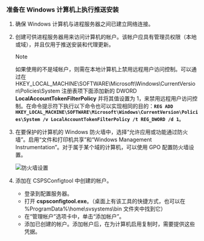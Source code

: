 ### 准备在 Windows 计算机上执行推送安装

1. 确保 Windows 计算机与进程服务器之间已建立网络连接。
2. 创建可供进程服务器用来访问计算机的帐户。该帐户应具有管理员权限（本地或域），并且仅用于推送安装和代理更新。

   > [!NOTE]
   如果使用的不是域帐户，则需在本地计算机上禁用远程用户访问控制。可以通过在 HKEY\_LOCAL\_MACHINE\\SOFTWARE\\Microsoft\\Windows\\CurrentVersion\\Policies\\System 注册表项下面添加新的 DWORD **LocalAccountTokenFilterPolicy** 并将其值设置为 1，来禁用远程用户访问控制。在命令提示符下执行以下命令也可以实现相同的目的：**`REG ADD HKEY_LOCAL_MACHINE\SOFTWARE\Microsoft\Windows\CurrentVersion\Policies\System /v LocalAccountTokenFilterPolicy /t REG_DWORD /d 1`**。
   >
   >
2. 在要保护的计算机的 Windows 防火墙中，选择“允许应用或功能通过防火墙”。启用“文件和打印机共享”和“Windows Management Instrumentation”。对于属于某个域的计算机，可以使用 GPO 配置防火墙设置。

   ![防火墙设置](./media/site-recovery-prepare-push-install-mob-svc-win/mobility1.png)  

3. 添加在 CSPSConfigtool 中创建的帐户。
    - 登录到配置服务器。
    - 打开 **cspsconfigtool.exe**。（桌面上有该工具的快捷方式，也可以在 %ProgramData%\\home\\svsystems\\bin 文件夹中找到它）
    - 在“管理帐户”选项卡中，单击“添加帐户”。
    - 添加已创建的帐户。添加帐户后，在为计算机启用复制时，需要提供这些凭据。

<!---HONumber=Mooncake_0206_2017-->